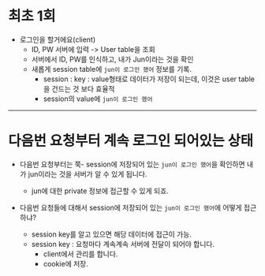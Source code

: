 # 최초 1회
- 로그인을 할거에요(client)
	- ID, PW 서버에 입력 -> User table을 조회
	- 서버에서 ID, PW를 인식하고, 내가 Jun이라는 것을 확인
	- 새롭게 session table에 `jun이 로그인 했어` 정보를 기록.
		- session : key : value형태로 데이터가 저장이 되는데, 이것은 user table을 건드는 것 보다 효율적
		- session의 value에 `jun이 로그인 했어`

------
# 다음번 요청부터 계속 로그인 되어있는 상태
- 다음번 요청부터는 쭉- session에 저장되어 있는 `jun이 로그인 했어`을 확인하면 내가 jun이라는 것을 서버가 알 수 있게 됩니다.
	- jun에 대한 private 정보에 접근할 수 있게 되죠.

- 다음번 요청들에 대해서 session에 저장되어 있는 `jun이 로그인 했어`에 어떻게 접근하냐?
	- session key를 알고 있으면 해당 데이터에 접근이 가능.
	- session key : 요청마다 계속계속 서버에 전달이 되어야 합니다.
		- client에서 관리를 합니다.
		- cookie에 저장.